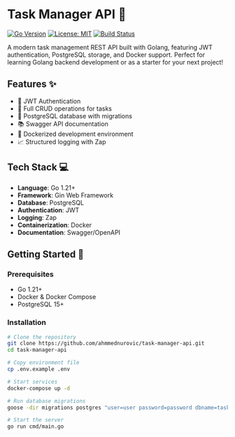 # Task Manager API 🚀

[![Go Version](https://img.shields.io/badge/go-%3E%3D1.21-blue.svg)](https://golang.org/)
[![License: MIT](https://img.shields.io/badge/License-MIT-yellow.svg)](https://opensource.org/licenses/MIT)
[![Build Status](https://github.com/ahmmednurovic/task-manager-api/actions/workflows/go.yml/badge.svg)](https://github.com/ahmmednurovic/task-manager-api/actions)

A modern task management REST API built with Golang, featuring JWT authentication, PostgreSQL storage, and Docker support. Perfect for learning Golang backend development or as a starter for your next project!

## Features ✨

- 🔐 JWT Authentication
- 📝 Full CRUD operations for tasks
- 🐘 PostgreSQL database with migrations
- 📚 Swagger API documentation
- 🐳 Dockerized development environment
- 📈 Structured logging with Zap

## Tech Stack 💻

- **Language**: Go 1.21+
- **Framework**: Gin Web Framework
- **Database**: PostgreSQL
- **Authentication**: JWT
- **Logging**: Zap
- **Containerization**: Docker
- **Documentation**: Swagger/OpenAPI

## Getting Started 🚦

### Prerequisites

- Go 1.21+
- Docker & Docker Compose
- PostgreSQL 15+

### Installation

```bash
# Clone the repository
git clone https://github.com/ahmmednurovic/task-manager-api.git
cd task-manager-api

# Copy environment file
cp .env.example .env

# Start services
docker-compose up -d

# Run database migrations
goose -dir migrations postgres "user=user password=password dbname=taskdb sslmode=disable" up

# Start the server
go run cmd/main.go